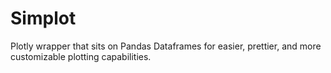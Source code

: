 # Simplot
Plotly wrapper that sits on Pandas Dataframes for easier, prettier, and more customizable plotting capabilities.
